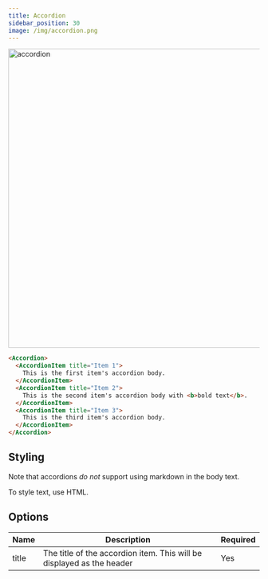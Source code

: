 ```yaml
---
title: Accordion
sidebar_position: 30
image: /img/accordion.png
---
```


<img src="/img/accordion.png" alt="accordion" width="600"/>

```markdown
<Accordion>
  <AccordionItem title="Item 1">
    This is the first item's accordion body.
  </AccordionItem>
  <AccordionItem title="Item 2">
    This is the second item's accordion body with <b>bold text</b>.
  </AccordionItem>
  <AccordionItem title="Item 3">
    This is the third item's accordion body.
  </AccordionItem>
</Accordion>
```

## Styling

Note that accordions _do not_ support using markdown in the body text. 

To style text, use HTML.

## Options

| Name   | Description                                                             | Required | 
|--------|-------------------------------------------------------------------------|----------|
| title  | The title of the accordion item. This will be displayed as the header   | Yes      | 